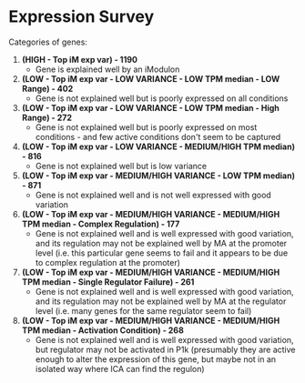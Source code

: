 # Expression Survey
Categories of genes:
1) **(HIGH - Top iM exp var) - 1190**
   - Gene is explained well by an iModulon
2) **(LOW - Top iM exp var - LOW VARIANCE - LOW TPM median - LOW Range) - 402**
   - Gene is not explained well but is poorly expressed on all conditions 
3) **(LOW - Top iM exp var - LOW VARIANCE - LOW TPM median - High Range) - 272**
   - Gene is not explained well but is poorly expressed on most conditions - and few active conditions don't seem to be captured 
4) **(LOW - Top iM exp var - LOW VARIANCE - MEDIUM/HIGH TPM median) - 816**
   - Gene is not explained well but is low variance
5) **(LOW - Top iM exp var - MEDIUM/HIGH VARIANCE - LOW TPM median) - 871**
   - Gene is not explained well and is not well expressed with good variation
6) **(LOW - Top iM exp var - MEDIUM/HIGH VARIANCE - MEDIUM/HIGH TPM median - Complex Regulation) - 177**
    - Gene is not explained well and is well expressed with good variation, and its regulation may not be explained well by MA at the promoter level (i.e. this particular gene seems to fail and it appears to be due to complex regulation at the promoter)
7) **(LOW - Top iM exp var - MEDIUM/HIGH VARIANCE - MEDIUM/HIGH TPM median - Single Regulator Failure) - 261**
    - Gene is not explained well and is well expressed with good variation, and its regulation may not be explained well by MA at the regulator level
    (i.e. many genes for the same regulator seem to fail)
8) **(LOW - Top iM exp var - MEDIUM/HIGH VARIANCE - MEDIUM/HIGH TPM median - Activation Condition) - 268**
    - Gene is not explained well and is well expressed with good variation, but regulator may not be activated in P1k (presumably they are 
    active enough to alter the expression of this gene, but maybe not in an isolated way where ICA can find the regulon) 
